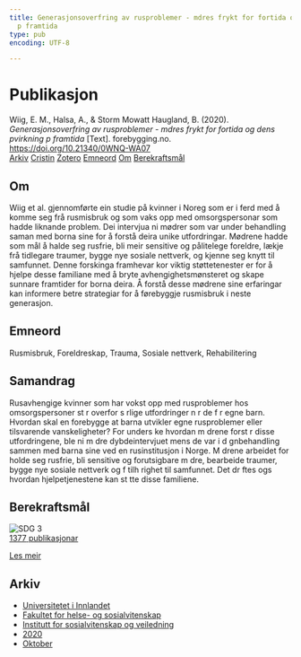 ```yaml
---
title: Generasjonsoverfring av rusproblemer - mdres frykt for fortida og dens pvirkning
  p framtida
type: pub
encoding: UTF-8

---
```

<h1>Publikasjon</h1>
<article id="csl-bib-container-LCCIV933" class="csl-bib-container">
  <div class="csl-bib-body"> <div class="csl-entry">Wiig, E. M., Halsa, A., &#38; Storm Mowatt Haugland, B. (2020). <i>Generasjonsoverfring av rusproblemer - mdres frykt for fortida og dens pvirkning p framtida</i> [Text]. forebygging.no. <a href="https://doi.org/10.21340/0WNQ-WA07">https://doi.org/10.21340/0WNQ-WA07</a></div> </div>
  <div class="csl-bib-buttons">
    <a href="#taxonomy-article-LCCIV933" alt="archive" class="csl-bib-button">Arkiv</a>
    <a href="https://app.cristin.no/results/show.jsf?id=1843220" alt="Cristin" class="csl-bib-button">Cristin</a>
    <a href="http://zotero.org/groups/5881554/items/LCCIV933" alt="Zotero" class="csl-bib-button">Zotero</a>
    <a href="#keywords-article-LCCIV933" alt="keywords" class="csl-bib-button">Emneord</a>
    <a href="#about-article-LCCIV933" alt="about_pub" class="csl-bib-button">Om</a>
    <a href="#sdg-article-LCCIV933" alt="sdg" class="csl-bib-button">Berekraftsmål</a>
  </div>
  <div id="csl-bib-meta-container-LCCIV933"></div>
</article>
<div id="csl-bib-meta-LCCIV933" class="csl-bib-meta">
  <article id="about-article-LCCIV933" class="about_pub-article">
    <h1>Om</h1>
    Wiig et al. gjennomførte ein studie på kvinner i Noreg som er i ferd med å komme seg frå rusmisbruk og som vaks opp med omsorgspersonar som hadde liknande problem. Dei intervjua ni mødrer som var under behandling saman med borna sine for å forstå deira unike utfordringar. Mødrene hadde som mål å halde seg rusfrie, bli meir sensitive og pålitelege foreldre, lækje frå tidlegare traumer, bygge nye sosiale nettverk, og kjenne seg knytt til samfunnet. Denne forskinga framhevar kor viktig støttetenester er for å hjelpe desse familiane med å bryte avhengighetsmønsteret og skape sunnare framtider for borna deira. Å forstå desse mødrene sine erfaringar kan informere betre strategiar for å førebyggje rusmisbruk i neste generasjon.
  </article>
  <article id="keywords-article-LCCIV933" class="keywords-article">
    <h1>Emneord</h1>
    Rusmisbruk, Foreldreskap, Trauma, Sosiale nettverk, Rehabilitering
  </article>
  <article id="abstract-article-LCCIV933" class="abstract-article">
    <h1>Samandrag</h1>
    Rusavhengige kvinner som har vokst opp med rusproblemer hos omsorgspersoner st r overfor s rlige utfordringer n r de f r egne barn. Hvordan skal en forebygge at barna utvikler egne rusproblemer eller tilsvarende vanskeligheter? For unders ke hvordan m drene forst r disse utfordringene, ble ni m dre dybdeintervjuet mens de var i d gnbehandling sammen med barna sine ved en rusinstitusjon i Norge. M drene arbeidet for holde seg rusfrie, bli sensitive og forutsigbare m dre, bearbeide traumer, bygge nye sosiale nettverk og f tilh righet til samfunnet. Det dr ftes ogs hvordan hjelpetjenestene kan st tte disse familiene.
  </article>
  <article id="sdg-article-LCCIV933" class="sdg-article">
    <h1>Berekraftsmål</h1>
    <div class="sdg-container"><div id="sdg3" class="sdg">
        <img src="{{< params subfolder >}}images/sdg/sdg03_nn.png" class="image" alt="SDG 3">
        <div class="sdg-overlay">
          <a href="{{< params subfolder >}}nn/archive/?sdg=3#archive" class="sdg-publication-count"><span>1377</span> publikasjonar</a>
          <p><a href="https://fn.no/om-fn/fns-baerekraftsmaal/god-helse-og-livskvalitet?lang=nno-NO" class="sdg-read-more">Les meir</a></p>
        </div>
      </div></div>
  </article>
  <article id="taxonomy-article-LCCIV933" class="taxonomy-article">
    <h1>Arkiv</h1>
    <ul>
      <li><a href="{{< params subfolder >}}nn/archive/?key=3DCRN523">Universitetet i Innlandet</a></li>
      <li><a href="{{< params subfolder >}}nn/archive/?key=IDKFS3MX">Fakultet for helse- og sosialvitenskap</a></li>
      <li><a href="{{< params subfolder >}}nn/archive/?key=CU4VFGCV">Institutt for sosialvitenskap og veiledning</a></li>
      <li><a href="{{< params subfolder >}}nn/archive/?key=FLJPCLYW">2020</a></li>
      <li><a href="{{< params subfolder >}}nn/archive/?key=4YTLTQFN">Oktober</a></li>
    </ul>
  </article>
</div>
